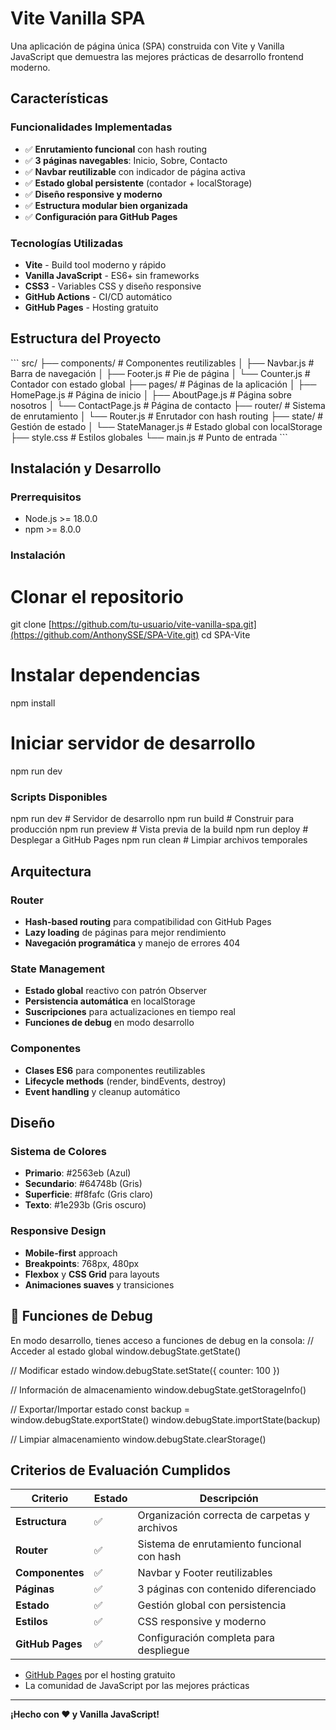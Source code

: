 # Vite Vanilla SPA

Una aplicación de página única (SPA) construida con Vite y Vanilla JavaScript que demuestra las mejores prácticas de desarrollo frontend moderno.

## Características

### Funcionalidades Implementadas
- ✅ **Enrutamiento funcional** con hash routing
- ✅ **3 páginas navegables**: Inicio, Sobre, Contacto
- ✅ **Navbar reutilizable** con indicador de página activa
- ✅ **Estado global persistente** (contador + localStorage)
- ✅ **Diseño responsive y moderno**
- ✅ **Estructura modular bien organizada**
- ✅ **Configuración para GitHub Pages**

### Tecnologías Utilizadas
- **Vite** - Build tool moderno y rápido
- **Vanilla JavaScript** - ES6+ sin frameworks
- **CSS3** - Variables CSS y diseño responsive
- **GitHub Actions** - CI/CD automático
- **GitHub Pages** - Hosting gratuito

## Estructura del Proyecto

\`\`\`
src/
├── components/          # Componentes reutilizables
│   ├── Navbar.js       # Barra de navegación
│   ├── Footer.js       # Pie de página
│   └── Counter.js      # Contador con estado global
├── pages/              # Páginas de la aplicación
│   ├── HomePage.js     # Página de inicio
│   ├── AboutPage.js    # Página sobre nosotros
│   └── ContactPage.js  # Página de contacto
├── router/             # Sistema de enrutamiento
│   └── Router.js       # Enrutador con hash routing
├── state/              # Gestión de estado
│   └── StateManager.js # Estado global con localStorage
├── style.css           # Estilos globales
└── main.js             # Punto de entrada
\`\`\`

## Instalación y Desarrollo

### Prerrequisitos
- Node.js >= 18.0.0
- npm >= 8.0.0

### Instalación

# Clonar el repositorio
git clone [https://github.com/tu-usuario/vite-vanilla-spa.git](https://github.com/AnthonySSE/SPA-Vite.git)
cd SPA-Vite

# Instalar dependencias
npm install

# Iniciar servidor de desarrollo
npm run dev

### Scripts Disponibles

npm run dev      # Servidor de desarrollo
npm run build    # Construir para producción
npm run preview  # Vista previa de la build
npm run deploy   # Desplegar a GitHub Pages
npm run clean    # Limpiar archivos temporales

## Arquitectura

### Router
- **Hash-based routing** para compatibilidad con GitHub Pages
- **Lazy loading** de páginas para mejor rendimiento
- **Navegación programática** y manejo de errores 404

### State Management
- **Estado global** reactivo con patrón Observer
- **Persistencia automática** en localStorage
- **Suscripciones** para actualizaciones en tiempo real
- **Funciones de debug** en modo desarrollo

### Componentes
- **Clases ES6** para componentes reutilizables
- **Lifecycle methods** (render, bindEvents, destroy)
- **Event handling** y cleanup automático

## Diseño

### Sistema de Colores
- **Primario**: #2563eb (Azul)
- **Secundario**: #64748b (Gris)
- **Superficie**: #f8fafc (Gris claro)
- **Texto**: #1e293b (Gris oscuro)

### Responsive Design
- **Mobile-first** approach
- **Breakpoints**: 768px, 480px
- **Flexbox** y **CSS Grid** para layouts
- **Animaciones suaves** y transiciones

## 🔧 Funciones de Debug

En modo desarrollo, tienes acceso a funciones de debug en la consola:
// Acceder al estado global
window.debugState.getState()

// Modificar estado
window.debugState.setState({ counter: 100 })

// Información de almacenamiento
window.debugState.getStorageInfo()

// Exportar/Importar estado
const backup = window.debugState.exportState()
window.debugState.importState(backup)

// Limpiar almacenamiento
window.debugState.clearStorage()

## Criterios de Evaluación Cumplidos

| Criterio | Estado | Descripción |
|----------|--------|-------------|
| **Estructura** | ✅ | Organización correcta de carpetas y archivos |
| **Router** | ✅ | Sistema de enrutamiento funcional con hash |
| **Componentes** | ✅ | Navbar y Footer reutilizables |
| **Páginas** | ✅ | 3 páginas con contenido diferenciado |
| **Estado** | ✅ | Gestión global con persistencia |
| **Estilos** | ✅ | CSS responsive y moderno |
| **GitHub Pages** | ✅ | Configuración completa para despliegue |
- [GitHub Pages](https://pages.github.com/) por el hosting gratuito
- La comunidad de JavaScript por las mejores prácticas

---

**¡Hecho con ❤️ y Vanilla JavaScript!**
